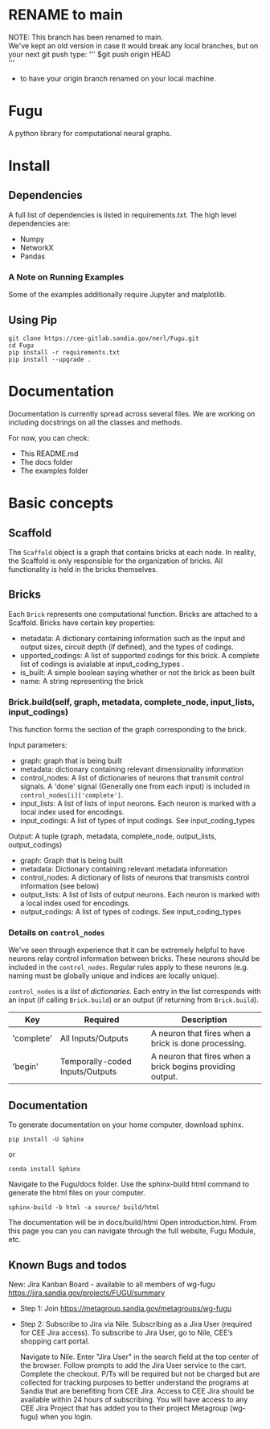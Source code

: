 # RENAME to main
NOTE: This branch has been renamed to main.  
We've kept an old version in case it would break any local branches, but on your next git push type: 
'''
$git push origin HEAD   
'''
- to have your origin branch renamed on your local machine.  


# Fugu
A python library for computational neural graphs.

# Install

## Dependencies
A full list of dependencies is listed in requirements.txt.  The high level dependencies are:

- Numpy
- NetworkX
- Pandas

### A Note on Running Examples

Some of the examples additionally require Jupyter and matplotlib.


## Using Pip
```
git clone https://cee-gitlab.sandia.gov/nerl/Fugu.git
cd Fugu
pip install -r requirements.txt
pip install --upgrade .
```

# Documentation
Documentation is currently spread across several files.  We are working on including docstrings on all the classes and methods.

For now, you can check:
- This README.md
- The docs folder
- The examples folder

# Basic concepts

## Scaffold

The `Scaffold` object is a graph that contains bricks at each node.  In reality, the Scaffold is only responsible for the organization of bricks.  All functionality is held in the bricks themselves.


## Bricks

Each `Brick` represents one computational function.  Bricks are attached to a Scaffold.  Bricks have certain key properties:

- metadata:  A dictionary containing information such as the input and output sizes, circuit depth (if defined), and the types of codings.
- upported_codings:  A list of supported codings for this brick. A complete list of codings is avialable at input_coding_types .   
- is_built:  A simple boolean saying whether or not the brick as been built
- name: A string representing the brick

### Brick.build(self, graph, metadata, complete_node, input_lists, input_codings)

This function forms the section of the graph corresponding to the brick.

Input parameters:
- graph: graph that is being built
- metadata: dictionary containing relevant dimensionality information
- control_nodes: A list of dictionaries of neurons that transmit control signals. A 'done' signal (Generally one from each input) is included in `control_nodes[i]['complete']`.
- input_lists: A list of lists of input neurons.  Each neuron is marked with a local index used for encodings.
- input_codings: A list of types of input codings.  See input_coding_types

Output:
A tuple (graph, metadata, complete_node, output_lists, output_codings)
- graph: Graph that is being built
- metadata: Dictionary containing relevant metadata information
- control_nodes: A dictionary of lists of neurons that transmists control information (see below) 
- output_lists: A list of lists of output neurons.  Each neuron is marked with a local index used for encodings.
- output_codings: A list of types of codings.  See input_coding_types

### Details on `control_nodes`
We've seen through experience that it can be extremely helpful to have neurons relay control
information between bricks.  These neurons should be included in the `control_nodes`.  Regular
rules apply to these neurons (e.g. naming must be globally unique and indices are locally unique).

`control_nodes` is a *list* of *dictionaries*.  Each entry in the list corresponds with
an input (if calling `Brick.build`) or an output (if returning from `Brick.build`).

| Key | Required | Description |
| ------ | ------ | ------ |
| 'complete' | All Inputs/Outputs | A neuron that fires when a brick is done processing. |
| 'begin' | Temporally-coded Inputs/Outputs | A neuron that fires when a brick begins providing output. |






## Documentation
To generate documentation on your home computer, download sphinx.
```
pip install -U Sphinx 
```
or 
```
conda install Sphinx
```
Navigate to the Fugu/docs folder.  Use the sphinx-build html command to generate the html files on your computer.
```
sphinx-build -b html -a source/ build/html 
```
The documentation will be in docs/build/html 
Open introduction.html.  From this page you can you can navigate through the full website, Fugu Module, etc.

## Known Bugs and todos
New:
Jira Kanban Board - available to all members of wg-fugu
https://jira.sandia.gov/projects/FUGU/summary

- Step 1: Join https://metagroup.sandia.gov/metagroups/wg-fugu
- Step 2: Subscribe to Jira via Nile.  Subscribing as a Jira User (required for CEE Jira access).  To subscribe to Jira User, go to Nile, CEE’s shopping cart portal.

    Navigate to Nile.
    Enter "Jira User" in the search field at the top center of the browser.
    Follow prompts to add the Jira User service to the cart.
    Complete the checkout. P/Ts will be required but not be charged but are collected for tracking purposes to better understand the programs at Sandia that are benefiting from CEE Jira.
    Access to CEE Jira should be available within 24 hours of subscribing. You will have access to any CEE Jira Project that has added you to their project Metagroup (wg-fugu) when you login.
